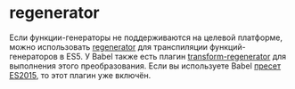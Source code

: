 # regenerator

Если функции-генераторы не поддерживаются на целевой платформе, можно использовать [regenerator](https://facebook.github.io/regenerator/) для транспиляции функций-генераторов в ES5. У Babel также есть плагин [transform-regenerator](http://babeljs.io/docs/plugins/transform-regenerator/) для выполнения этого преобразования. Если вы используете Babel [пресет ES2015](http://babeljs.io/docs/plugins/preset-es2015/), то этот плагин уже включён.
